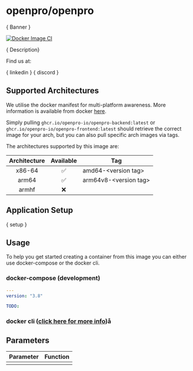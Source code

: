 # openpro/openpro

{ Banner }

[![Docker Image CI](https://github.com/openpro-io/openpro/actions/workflows/docker-image.yml/badge.svg)](https://github.com/openpro-io/openpro/actions/workflows/docker-image.yml)

{ Description}

Find us at:

{ linkedin }
{ discord }

## Supported Architectures

We utilise the docker manifest for multi-platform awareness. More information is available from docker [here](https://distribution.github.io/distribution/spec/manifest-v2-2/#manifest-list).

Simply pulling `ghcr.io/openpro-io/openpro-backend:latest` or  `ghcr.io/openpro-io/openpro-frontend:latest` should retrieve the correct image for your arch, but you can also pull specific arch images via tags.

The architectures supported by this image are:

| Architecture | Available | Tag                     |
|:------------:|:---------:|-------------------------|
|    x86-64    |     ✅     | amd64-\<version tag\>   |
|    arm64     |     ✅     | arm64v8-\<version tag\> |
|    armhf     |     ❌     |                         |

## Application Setup

{ setup }

## Usage

To help you get started creating a container from this image you can either use docker-compose or the docker cli.

### docker-compose (development)

```yaml
---
version: "3.8"

TODO:
```

### docker cli ([click here for more info](https://docs.docker.com/engine/reference/commandline/cli/))å

## Parameters

| Parameter | Function |
|:---------:|----------|
|           |          |
